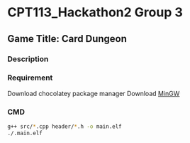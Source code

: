 # CPT113_Hackathon2 Group 3

## Game Title: Card Dungeon

### Description

### Requirement

Download chocolatey package manager
Download [MinGW](https://sourceforge.net/projects/mingw/files/)

### CMD

```bash
g++ src/*.cpp header/*.h -o main.elf
./.main.elf
```
